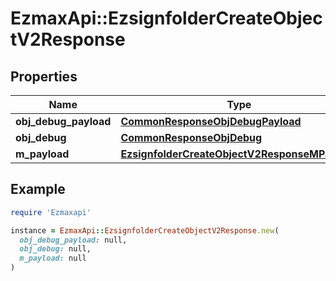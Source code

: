 # EzmaxApi::EzsignfolderCreateObjectV2Response

## Properties

| Name | Type | Description | Notes |
| ---- | ---- | ----------- | ----- |
| **obj_debug_payload** | [**CommonResponseObjDebugPayload**](CommonResponseObjDebugPayload.md) |  |  |
| **obj_debug** | [**CommonResponseObjDebug**](CommonResponseObjDebug.md) |  | [optional] |
| **m_payload** | [**EzsignfolderCreateObjectV2ResponseMPayload**](EzsignfolderCreateObjectV2ResponseMPayload.md) |  |  |

## Example

```ruby
require 'Ezmaxapi'

instance = EzmaxApi::EzsignfolderCreateObjectV2Response.new(
  obj_debug_payload: null,
  obj_debug: null,
  m_payload: null
)
```

